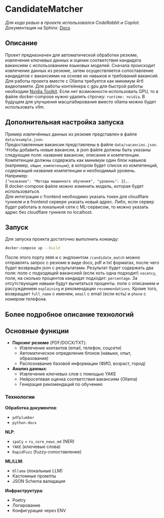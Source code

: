 # CandidateMatcher
*Для кода ревью в проекте использовался CodeRabbit и Copilot.* \
Документация на Sphinx: [Docs](https://candidatematcher.readthedocs.io/ru/latest/)
## Описание
Проект предназначен для автоматической обработки резюме, извлечения ключевых данных и
оценки соответствия кандидата вакансиям с использованием языковых моделей.
Сначала происходит извлечение данных из резюме, затем осуществляется
сопоставление кандидатов с вакансиями на основе их навыков и требований вакансий. Для работы
проекта вместе с Ollama требуется как минимум 4гб видеопамяти. Для работы
контейнера с gpu для быстрой работы необходим [Nvidia Toolkit](https://developer.nvidia.com/cuda-toolkit). Если
нет возможности использовать GPU, то в файле docker-compose нужно удалить строчку:
`runtime: nvidia`.
В будущем для улучшения масштабирования вместо ollama можно будет использовать vllm.

## Дополнительная настройка запуска
Пример извлечённых данных из резюме представлен в файле `data/example.json`. \
Предоставленные вакансии представлены в файле `data/vacancies.json`. \
Чтобы добавить новые вакансии, в json файле должны быть указаны следующие поля: название вакансии, описание и компетенции.
Компетенции должны содержать как минимум один блок навыков (например, `общие_компетенции`),
в котором будет список из компетенций, содержащий название компетенции и необходимый уровень. Например: \
`{"название": "Методы машинного обучения", "уровень": 2},`. \
В docker-compose файле можно изменить модель, которая будет использоваться. \
Для интеграции с frontend необходимо указать токен для cloudflare туннеля и в
frontend сервере указать новый адрес. Либо, если сервер будет работать в локальной
сети с ML-сервисом, то можно указать адрес без cloudflare туннеля по localhost.

## Запуск
Для запуска проекта достаточно выполнить команду:
```bash
docker-compose up --build
```
После этого порту `8000` и с эндпоинтом `/candidate_match` можно отправлять запрос с
резюме в виде docx, pdf и txt форматах, после чего будет возвращён
json с результатами. Результат будет содержать два поля: поле с подходящей
вакансией (если хоть одна подходит) `vacancy`, поле, на сколько процентов
кандидат подходит: `percentage`. За отсутствующие навыки будут вычитаться проценты.
поле с описанием и рассуждением `explaining` и рекомендации `recommendations`. Кроме того,
возвращает `full_name` с именем, `email` с email (если есть) и `phone` с номером телефона.

## Более подробное описание технологий

## Основные функции
- **Парсинг резюме** (PDF/DOCX/TXT):
  - Извлечение контактов (email, телефон, соцсети)
  - Автоматическое определение блоков (навыки, опыт, образование)
  - Распознавание базовой информации (ФИО, возраст, город)
- **Анализ данных**:
  - Извлечение ключевых слов с помощью YAKE
  - Нейросетевая оценка соответствия вакансиям (Ollama)
  - Генерация рекомендаций по обучению

### Технологии
**Обработка документов**:
- `pdfplumber`
- `python-docx`

**NLP**:
- `spaCy` + `ru_core_news_md` (NER)
- `YAKE` (ключевые слова)
- `RapidFuzz` (fuzzy-сопоставление)

**ML/LLM**:
- `Ollama` (локальные LLM)
- Кастомные промпты
- JSON Schema валидация

**Инфраструктура**:
- Poetry
- Логирование
- Конфигурация через ENV
